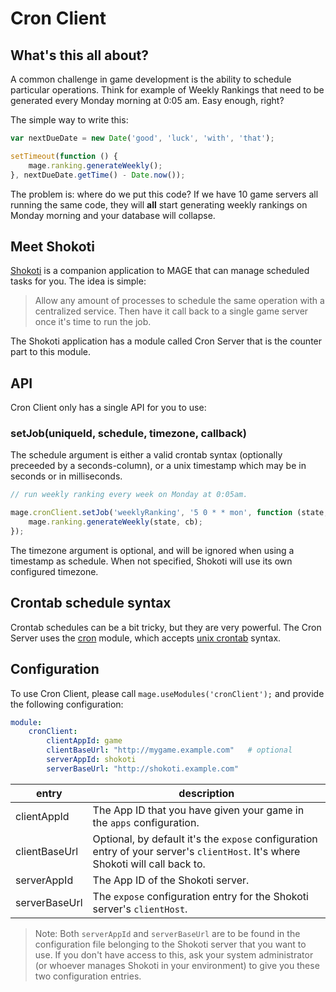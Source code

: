 # Cron Client


## What's this all about?

A common challenge in game development is the ability to schedule particular operations. Think for
example of Weekly Rankings that need to be generated every Monday morning at 0:05 am. Easy enough,
right?

The simple way to write this:

```javascript
var nextDueDate = new Date('good', 'luck', 'with', 'that');

setTimeout(function () {
	mage.ranking.generateWeekly();
}, nextDueDate.getTime() - Date.now());
```

The problem is: where do we put this code? If we have 10 game servers all running the same code,
they will **all** start generating weekly rankings on Monday morning and your database will
collapse.


## Meet Shokoti

[Shokoti](https://github.com/Wizcorp/shokoti) is a companion application to MAGE that can manage
scheduled tasks for you. The idea is simple:

> Allow any amount of processes to schedule the same operation with a centralized service. Then have
> it call back to a single game server once it's time to run the job.

The Shokoti application has a module called Cron Server that is the counter part to this module.


## API

Cron Client only has a single API for you to use:

### setJob(uniqueId, schedule, timezone, callback)

The schedule argument is either a valid crontab syntax (optionally preceeded by a seconds-column),
or a unix timestamp which may be in seconds or in milliseconds.

```javascript
// run weekly ranking every week on Monday at 0:05am.

mage.cronClient.setJob('weeklyRanking', '5 0 * * mon', function (state, cb) {
	mage.ranking.generateWeekly(state, cb);
});
```

The timezone argument is optional, and will be ignored when using a timestamp as schedule. When not
specified, Shokoti will use its own configured timezone.


## Crontab schedule syntax

Crontab schedules can be a bit tricky, but they are very powerful. The Cron Server uses the
[cron](https://npmjs.org/package/cron) module, which accepts [unix crontab](http://crontab.org)
syntax.


## Configuration

To use Cron Client, please call `mage.useModules('cronClient');` and provide the following
configuration:

```yaml
module:
    cronClient:
        clientAppId: game
        clientBaseUrl: "http://mygame.example.com"   # optional
        serverAppId: shokoti
        serverBaseUrl: "http://shokoti.example.com"
```

| entry         | description |
|---------------|-------------|
| clientAppId   | The App ID that you have given your game in the `apps` configuration. |
| clientBaseUrl | Optional, by default it's the `expose` configuration entry of your server's `clientHost`. It's where Shokoti will call back to. |
| serverAppId   | The App ID of the Shokoti server. |
| serverBaseUrl | The `expose` configuration entry for the Shokoti server's `clientHost`. |

> Note: Both `serverAppId` and `serverBaseUrl` are to be found in the configuration file belonging
> to the Shokoti server that you want to use. If you don't have access to this, ask your system
> administrator (or whoever manages Shokoti in your environment) to give you these two configuration
> entries.
